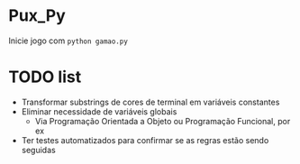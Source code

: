 # Pux_Py
Inicie jogo com `python gamao.py`

# TODO list
- Transformar substrings de cores de terminal em variáveis constantes
- Eliminar necessidade de variáveis globais
    - Via Programação Orientada a Objeto ou Programação Funcional, por ex
- Ter testes automatizados para confirmar se as regras estão sendo seguidas